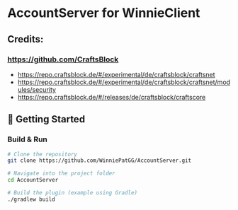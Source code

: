 # AccountServer for WinnieClient
## Credits:
### https://github.com/CraftsBlock
- https://repo.craftsblock.de/#/experimental/de/craftsblock/craftsnet
- https://repo.craftsblock.de/#/experimental/de/craftsblock/craftsnet/modules/security
- https://repo.craftsblock.de/#/releases/de/craftsblock/craftscore

## 🚀 Getting Started

### Build & Run

```bash
# Clone the repository
git clone https://github.com/WinniePatGG/AccountServer.git

# Navigate into the project folder
cd AccountServer

# Build the plugin (example using Gradle)
./gradlew build
